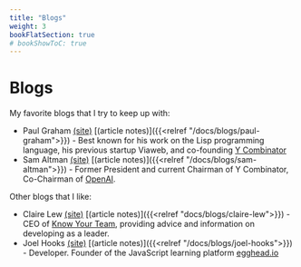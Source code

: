 ```yaml
---
title: "Blogs"
weight: 3
bookFlatSection: true
# bookShowToC: true
---
```


# Blogs

My favorite blogs that I try to keep up with:

- Paul Graham [(site)](http://www.paulgraham.com/articles.html) [(article notes)]({{<relref "/docs/blogs/paul-graham">}}) - Best known for his work on the Lisp programming language, his previous startup Viaweb, and co-founding [Y Combinator](https://www.ycombinator.com/)
- Sam Altman [(site)](https://blog.samaltman.com/) [(article notes)]({{<relref "/docs/blogs/sam-altman">}}) - Former President and current Chairman of Y Combinator, Co-Chairman of [OpenAI](https://openai.com/).


Other blogs that I like:

- Claire Lew [(site)](https://clairelew.com/) [(article notes)]({{<relref "docs/blogs/claire-lew">}}) - CEO of [Know Your Team](https://knowyourteam.com/), providing advice and information on developing as a leader.
- Joel Hooks [(site)](https://joelhooks.com/articles) [(article notes)]({{<relref "/docs/blogs/joel-hooks">}}) - Developer. Founder of the JavaScript learning platform [egghead.io](https://egghead.io/)